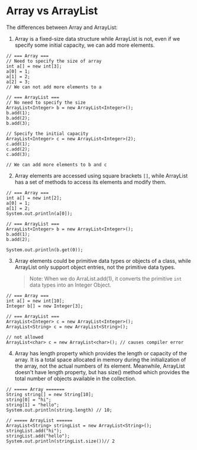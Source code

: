 # Array vs ArrayList

The differences between Array and ArrayList:

1. Array is a fixed-size data structure while ArrayList is not, even if we specify some initial capacity, we can add more elements.

```
// === Array ===
// Need to specify the size of array
int a[] = new int[3];
a[0] = 1;
a[1] = 2;
a[2] = 3;
// We can not add more elements to a

// === ArrayList ===
// No need to specify the size
ArrayList<Integer> b = new ArrayList<Integer>();
b.add(1);
b.add(2);
b.add(3);

// Specify the initial capacity
ArrayList<Integer> c = new ArrayList<Integer>(2);
c.add(1);
c.add(2);
c.add(3);

// We can add more elements to b and c
```

2. Array elements are accessed using square brackets `[]`, while ArrayList has a set of methods to access its elements and modify them.

```
// === Array ===
int a[] = new int[2];
a[0] = 1;
a[1] = 2;
System.out.println(a[0]);

// === ArrayList ===
ArrayList<Integer> b = new ArrayList<Integer>();
b.add(1);
b.add(2);

System.out.println(b.get(0));
```

3. Array elements could be primitive data types or objects of a class, while ArrayList only support object entries, not the primitive data types.

   > Note: When we do ArraList.add(1), it converts the primitive `int` data types into an Integer Object.

```
// === Array ===
int a[] = new int[10];
Integer b[] = new Integer[3];

// === ArrayList ===
ArrayList<Integer> c = new ArrayList<Integer>();
ArrayList<String> c = new ArrayList<String>();

// not allowed
ArrayList<char> c = new ArrayList<char>(); // causes compiler error
```

4. Array has length property which provides the length or capacity of the array. It is a total space allocated in memory during the initialization of the array, not the actual numbers of its element. Meanwhile, ArrayList doesn't have length property, but has size() method which provides the total number of objects available in the collection.

```
// ===== Array =======
String string[] = new String[10];
string[0] = "hi";
string[1] = "hello";
System.out.println(string.length) // 10;

// ===== ArrayList ======
ArrayList<String> stringList = new ArrayList<String>();
stringList.add("hi");
stringList.add("hello");
System.out.println(stringList.size())// 2
```
